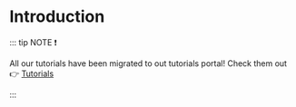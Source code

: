 # Introduction

::: tip NOTE ❗️

All our tutorials have been migrated to out tutorials portal! 
Check them out 👉 [Tutorials](https://speckle.systems/tutorials/)

:::
